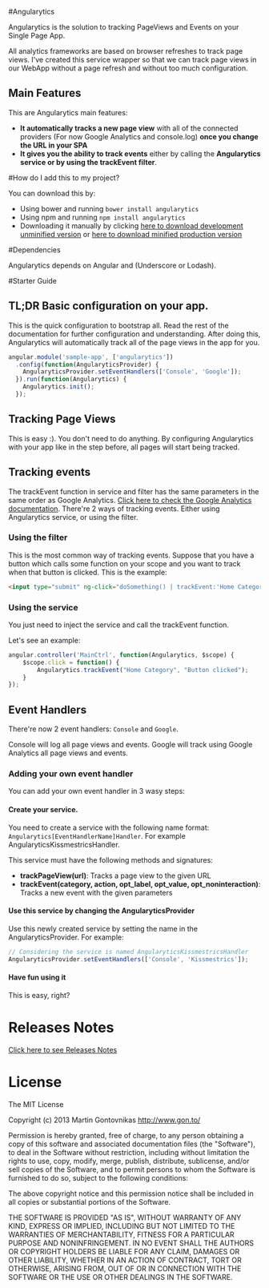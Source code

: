 #Angularytics

Angularytics is the solution to tracking PageViews and Events on your Single Page App. 

All analytics frameworks are based on browser refreshes to track page views. I've created this service wrapper so that we can track page views in our WebApp without a page refresh and without too much configuration.

## Main Features
This are Angularytics main features:

* **It automatically tracks a new page view** with all of the connected providers (For now Google Analytics and console.log) **once you change the URL in your SPA**
* **It gives you the ability to track events** either by calling the **Angularytics service or by using the trackEvent filter**.

#How do I add this to my project?

You can download this by:

* Using bower and running `bower install angularytics`
* Using npm and running `npm install angularytics`
* Downloading it manually by clicking [here to download development unminified version](https://raw.github.com/mgonto/angularytics/master/dist/angularytics.js) or [here to download minified production version](https://raw.github.com/mgonto/angularytics/master/dist/angularytics.min.js)

#Dependencies

Angularytics depends on Angular and (Underscore or Lodash).

#Starter Guide

## TL;DR Basic configuration on your app.
This is the quick configuration to bootstrap all. Read the rest of the documentation for further configuration and understanding. After doing this, Angularytics will automatically track all of the page views in the app for you. 

````javascript
angular.module('sample-app', ['angularytics'])
  .config(function(AngularyticsProvider) {
    AngularyticsProvider.setEventHandlers(['Console', 'Google']);
  }).run(function(Angularytics) {
    Angularytics.init();
  });
````

## Tracking Page Views
This is easy :). You don't need to do anything. By configuring Angularytics with your app like in the step before, all pages will start being tracked.

## Tracking events
The trackEvent function in service and filter has the same parameters in the same order as Google Analytics. [Click here to check the Google Analytics documentation](https://developers.google.com/analytics/devguides/collection/gajs/eventTrackerGuide).
There're 2 ways of tracking events. Either using Angularytics service, or using the filter.

### Using the filter
This is the most common way of tracking events. Suppose that you have a button which calls some function on your scope and you want to track when that button is clicked. This is the example:

````html
<input type="submit" ng-click="doSomething() | trackEvent:'Home Category':'Button clicked'" />
````

### Using the service
You just need to inject the service and call the trackEvent function.

Let's see an example:

````javascript
angular.controller('MainCtrl', function(Angularytics, $scope) {
    $scope.click = function() {
        Angularytics.trackEvent("Home Category", "Button clicked");
    }
});
````

## Event Handlers

There're now 2 event handlers: `Console` and `Google`.

Console will log all page views and events.
Google will track using Google Analytics all page views and events.

### Adding your own event handler

You can add your own event handler in 3 wasy steps:

#### Create your service.

You need to create a service with the following name format: `Angularytics[EventHandlerName]Handler`. For example AngularyticsKissmestricsHandler.

This service must have the following methods and signatures:

* **trackPageView(url)**: Tracks a page view to the given URL
* **trackEvent(category, action, opt_label, opt_value, opt_noninteraction)**: Tracks a new event with the given parameters

#### Use this service by changing the AngularyticsProvider
Use this newly created service by setting the name in the AngularyticsProvider.
For example:

````javascript
// Considering the service is named AngularyticsKissmestricsHandler
AngularyticsProvider.setEventHandlers(['Console', 'Kissmestrics']);
````

#### Have fun using it
This is easy, right?

# Releases Notes

[Click here to see Releases Notes](https://github.com/mgonto/angularytics/blob/master/CHANGELOG.md)

# License

The MIT License

Copyright (c) 2013 Martin Gontovnikas http://www.gon.to/

Permission is hereby granted, free of charge, to any person obtaining a copy of this software and associated documentation files (the "Software"), to deal in the Software without restriction, including without limitation the rights to use, copy, modify, merge, publish, distribute, sublicense, and/or sell copies of the Software, and to permit persons to whom the Software is furnished to do so, subject to the following conditions:

The above copyright notice and this permission notice shall be included in all copies or substantial portions of the Software.

THE SOFTWARE IS PROVIDED "AS IS", WITHOUT WARRANTY OF ANY KIND, EXPRESS OR IMPLIED, INCLUDING BUT NOT LIMITED TO THE WARRANTIES OF MERCHANTABILITY, FITNESS FOR A PARTICULAR PURPOSE AND NONINFRINGEMENT. IN NO EVENT SHALL THE AUTHORS OR COPYRIGHT HOLDERS BE LIABLE FOR ANY CLAIM, DAMAGES OR OTHER LIABILITY, WHETHER IN AN ACTION OF CONTRACT, TORT OR OTHERWISE, ARISING FROM, OUT OF OR IN CONNECTION WITH THE SOFTWARE OR THE USE OR OTHER DEALINGS IN THE SOFTWARE.




